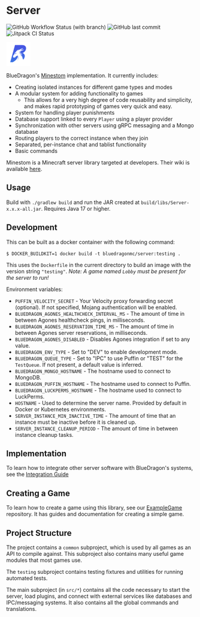 # Server
![GitHub Workflow Status (with branch)](https://img.shields.io/github/actions/workflow/status/BlueDragonMC/Server/gradle.yml?branch=main&label=Java%20CI%20with%20Gradle&logo=github)
![GitHub last commit](https://img.shields.io/github/last-commit/BlueDragonMC/Server)
![Jitpack CI Status](https://img.shields.io/badge/dynamic/json?color=blue&label=jitpack&query=%24.status&url=https%3A%2F%2Fjitpack.io%2Fapi%2Fbuilds%2Fcom.github.BlueDragonMC%2FServer%2Flatest&logo=gradle)

[![BlueDragon Logo](./favicon_64.png)](https://bluedragonmc.com)

BlueDragon's [Minestom](https://minestom.net/) implementation. It currently includes:
- Creating isolated instances for different game types and modes
- A modular system for adding functionality to games
  - This allows for a very high degree of code reusability and simplicity, and makes rapid prototyping of games very quick and easy.
- System for handling player punishments
- Database support linked to every `Player` using a player provider
- Synchronization with other servers using gRPC messaging and a Mongo database
- Routing players to the correct instance when they join
- Separated, per-instance chat and tablist functionality
- Basic commands

Minestom is a Minecraft server library targeted at developers. Their wiki is available [here](https://wiki.minestom.net).

## Usage
Build with `./gradlew build` and run the JAR created at `build/libs/Server-x.x.x-all.jar`.
Requires Java 17 or higher.

## Development
This can be built as a docker container with the following command:
```shell
$ DOCKER_BUILDKIT=1 docker build -t bluedragonmc/server:testing .
```
This uses the `Dockerfile` in the current directory to build an image with the version string `"testing"`.
*Note: A game named `Lobby` must be present for the server to run!*

Environment variables:
* `PUFFIN_VELOCITY_SECRET` - Your Velocity proxy forwarding secret (optional). If not specified, Mojang authentication will be enabled.
* `BLUEDRAGON_AGONES_HEALTHCHECK_INTERVAL_MS` - The amount of time in between Agones healthcheck pings, in milliseconds.
* `BLUEDRAGON_AGONES_RESERVATION_TIME_MS` - The amount of time in between Agones server reservations, in milliseconds.
* `BLUEDRAGON_AGONES_DISABLED` - Disables Agones integration if set to any value.
* `BLUEDRAGON_ENV_TYPE` - Set to "DEV" to enable development mode.
* `BLUEDRAGON_QUEUE_TYPE` - Set to "IPC" to use Puffin or "TEST" for the `TestQueue`. If not present, a default value is inferred.
* `BLUEDRAGON_MONGO_HOSTNAME` - The hostname used to connect to MongoDB.
* `BLUEDRAGON_PUFFIN_HOSTNAME` - The hostname used to connect to Puffin.
* `BLUEDRAGON_LUCKPERMS_HOSTNAME` - The hostname used to connect to LuckPerms.
* `HOSTNAME` - Used to determine the server name. Provided by default in Docker or Kubernetes environments.
* `SERVER_INSTANCE_MIN_INACTIVE_TIME` - The amount of time that an instance must be inactive before it is cleaned up.
* `SERVER_INSTANCE_CLEANUP_PERIOD` - The amount of time in between instance cleanup tasks.

## Implementation
To learn how to integrate other server software with BlueDragon's systems, see the [Integration Guide](./INTEGRATION.md)

## Creating a Game
To learn how to create a game using this library, see our [ExampleGame](https://github.com/BlueDragonMC/ExampleGame/blob/main/README.md) repository. It has guides and documentation for creating a simple game.

## Project Structure
The project contains a `common` subproject, which is used by all games as an API to compile against.
This subproject also contains many useful game modules that most games use.

The `testing` subproject contains testing fixtures and utilities for running automated tests.

The main subproject (in `src/*`) contains all the code necessary to start the server, load plugins,
and connect with external services like databases and IPC/messaging systems.
It also contains all the global commands and translations.